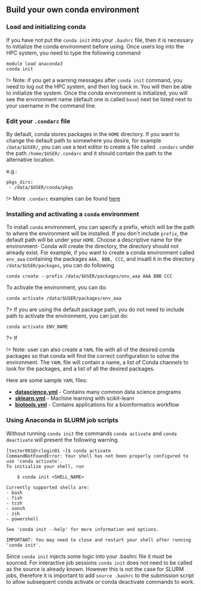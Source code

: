 ## Build your own conda environment <!-- {docsify-ignore} -->
### Load and initializing conda <!-- {docsify-ignore} -->
If you have not put the `conda init` into your `.bashrc` file, then it is necessary to initialize the conda environment before using. Once users log into the HPC system, you need to type the following command
```
module load anaconda3
conda init
```
!> Note: if you get a warning messages after `conda init` command, you need to log out the HPC system, and then log back in. You will then be able to initialize the system. Once the conda environment is initialized, you will see the environment name (default one is called `base`) next be listed next to your username in the command line. 

### Edit your `.condarc` file <!-- {docsify-ignore} -->
By default,  conda stores packages in the `HOME` directory. If you want to change the default path to somewhere you desire, for example `/data/$USER/`, you can use a text editor to create a file called `.condarc` under the path `/home/$USER/.condarc` and it should contain the path to the alternative location. 

e.g.:
```
pkgs_dirs:
 - /data/$USER/conda/pkgs
```
!> More `.condarc` examples can be found [here](https://conda.io/projects/conda/en/latest/user-guide/configuration/use-condarc.html)

### Installing and activating a `conda` environment <!-- {docsify-ignore} -->
To install `conda` environment, you can specify a prefix, which will be the path to where the environment will be installed. If you don't include `prefix`, the default path will be under your `HOME`.  Choose a descriptive name for the environment- Conda will create the directory, the directory should not already exist. For example, if you want to create a conda environment called `env_aaa` containing the packages `AAA, BBB, CCC`, and insatll it in the directory `/data/$USER/packages`, you can do following
```
conda create --prefix /data/$USER/packages/env_aaa AAA BBB CCC
```

To activate the environment, you can do:
```
conda activate /data/$USER/packages/env_aaa
```
?> If you are using the default package path, you do not need to include path to activate the environment, you can just do:
```
conda activate ENV_NAME
```


?> If 

!> Note: user can also create a `YAML` file with all of the desired conda packages so that conda will find the correct configuration to solve the environment. 
The `YAML` file will contain a name, a list of Conda channels to look for the packages, and a list of all the desired packages.

Here are some sample `YAML` files:
* **[datascience.yml](_media/datascience.yml ':ignore')** - Contains many common data science programs
* **[sklearn.yml](_media/sklearn.yml ':ignore')** - Machine learning with scikit-learn
* **[biotools.yml](_media/biotools.yml ':ignore')** - Contains applications for a bioinformatics workflow


### Using Anaconda in SLURM job scripts
Without running `conda init` the commands `conda activate` and `conda deactivate` will present the following warning.

```
[tester001@rclogin01 ~]$ conda activate
CommandNotFoundError: Your shell has not been properly configured to use 'conda activate'.
To initialize your shell, run

    $ conda init <SHELL_NAME>

Currently supported shells are:
- bash
- fish
- tcsh
- xonsh
- zsh
- powershell

See 'conda init --help' for more information and options.

IMPORTANT: You may need to close and restart your shell after running 'conda init'.

```
Since `conda init` injects some logic into your .bashrc file it must be sourced. For interactive job sessions `conda init` does not need to be called as the source is already known. However this is not the case for SLURM jobs,  therefore it is important to add `source .bashrc` to the submission script to allow subsequent conda activate or conda deactivate commands to work. 

